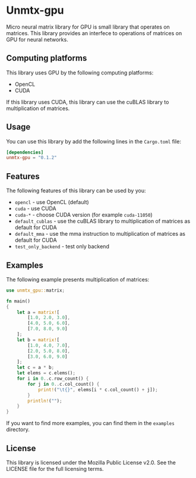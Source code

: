 # Unmtx-gpu

Micro neural matrix library for GPU is small library that operates on matrices. This library provides
an interfece to operations of matrices on GPU for neural networks.

## Computing platforms

This library uses GPU by the following computing platforms:

- OpenCL
- CUDA

If this library uses CUDA, this library can use the cuBLAS library to multiplication of matrices.

## Usage

You can use this library by add the following lines in the `Cargo.toml` file:

```toml
[dependencies]
unmtx-gpu = "0.1.2"
```

## Features

The following features of this library can be used by you:

- `opencl` - use OpenCL (default)
- `cuda` - use CUDA
- `cuda-*` - choose CUDA version (for example `cuda-11050`)
- `default_cublas` - use the cuBLAS library to multiplication of matrices as default for CUDA
- `default_mma` - use the mma instruction to multiplication of matrices as default for CUDA
- `test_only_backend` - test only backend

## Examples

The following example presents multiplication of matrices:

```rust
use unmtx_gpu::matrix;

fn main()
{
    let a = matrix![
        [1.0, 2.0, 3.0],
        [4.0, 5.0, 6.0],
        [7.0, 8.0, 9.0]
    ];
    let b = matrix![
        [1.0, 4.0, 7.0],
        [2.0, 5.0, 8.0],
        [3.0, 6.0, 9.0]
    ];
    let c = a * b;
    let elems = c.elems();
    for i in 0..c.row_count() {
        for j in 0..c.col_count() {
            print!("\t{}", elems[i * c.col_count() + j]);
        }
        println!("");
    }
}
```

If you want to find more examples, you can find them in the `examples` directory.

## License

This library is licensed under the Mozilla Public License v2.0. See the LICENSE file for the full
licensing terms.
